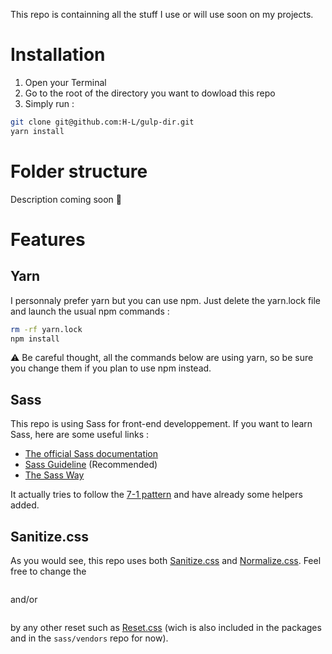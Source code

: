 This repo is containning all the stuff I use or will use soon on my projects.

# Installation

1. Open your Terminal
2. Go to the root of the directory you want to dowload this repo
3. Simply run :

```bash
git clone git@github.com:H-L/gulp-dir.git
yarn install
```
# Folder structure

Description coming soon :kiss:

# Features

## Yarn
I personnaly prefer yarn but you can use npm. Just delete the yarn.lock file and launch the usual npm commands :

```bash
rm -rf yarn.lock
npm install
```
:warning: Be careful thought, all the commands below are using yarn, so be sure you change them if you plan to use npm instead.

## Sass
This repo is using Sass for front-end developpement.
If you want to learn Sass, here are some useful links :

* [The official Sass documentation](http://sass-lang.com/)
* [Sass Guideline](https://sass-guidelin.es/) (Recommended)
* [The Sass Way](http://thesassway.com/)

It actually tries to follow the [7-1 pattern](https://sass-guidelin.es/#the-7-1-pattern) and have already some helpers added.

## Sanitize.css
As you would see, this repo uses both [Sanitize.css](https://github.com/jonathantneal/sanitize.css/) and [Normalize.css](https://necolas.github.io/normalize.css/).
Feel free to change the
```@import "sanitize.css";
```
and/or
```@import "normalize.css";
``` 
by any other reset such as [Reset.css](http://meyerweb.com/eric/tools/css/reset/) (wich is also included in the packages and in the ```sass/vendors``` repo for now).
